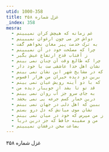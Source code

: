 ```yaml
---
utid: 1000-358
title: غزل شماره ۳۵۸
_index: 358
mesra:
  - غم زمانه که هیچش کران نمیبینم
  - دواش جز می چون ارغوان نمیبینم
  - به ترک خدمت پیر مغان نخواهم گفت
  - چرا که مصلحت خود در آن نمیبینم
  - ز آفتاب قدح ارتفاع عیش بگیر
  - چرا که طالع وقت آن چنان نمی بینم
  - نشان اهل خدا عاشقی ست با خود دار
  - که در مشایخ شهر این نشان نمی بینم
  - برین دو دیده حیران من هزار افسوس
  - که با دو آینه رویش عیان نمی بینم
  - قد تو تا بشد از جویبار دیده من
  - به جای سرو جز آب روان نمی بینم
  - درین خمار کسم جرعه یی نمی بخشد
  - ببین که اهل دلی در جهان نمی بینم
  - نشان موی میانش که دل درو بستم
  - ز من مپرس که خود در میان نمی بینم
  - من و سفینه حافظ که جز درین دریا
  - بضاعت سخن درفشان نمیبینم
---
```

غزل شماره ۳۵۸
